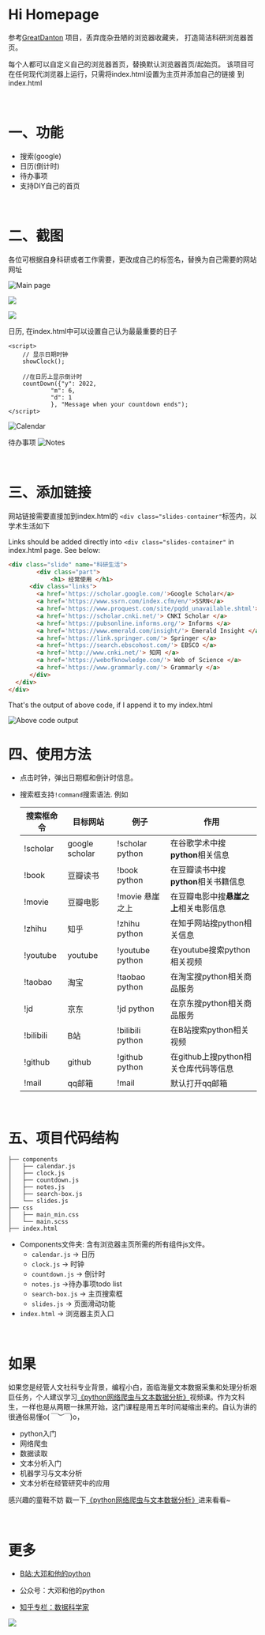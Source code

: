 # Hi Homepage

参考[GreatDanton](https://github.com/GreatDanton) 项目，丢弃庞杂丑陋的浏览器收藏夹， 打造简洁科研浏览器首页。

每个人都可以自定义自己的浏览器首页，替换默认浏览器首页/起始页。 该项目可在任何现代浏览器上运行，只需将index.html设置为主页并添加自己的链接
到index.html

<br>



# 一、功能

* 搜索(google)
* 日历(倒计时)
* 待办事项
* 支持DIY自己的首页



<br>




# 二、截图

各位可根据自身科研或者工作需要，更改成自己的标签名，替换为自己需要的网站网址

![Main page](screenshots/mainPage.png)



![](screenshots/mainPage2.png)

![](screenshots/mainPage3.png)

日历, 在index.html中可以设置自己认为最最重要的日子

```
<script>
	// 显示日期时钟
	showClock();

	//在日历上显示倒计时
	countDown({"y": 2022,
           	"m": 6,
           	"d": 1
           	}, "Message when your countdown ends");
</script>
```



![Calendar](screenshots/calendar.png)

待办事项
![Notes](screenshots/notes.png)



<br>




# 三、添加链接
网站链接需要直接加到index.html的 ``<div class="slides-container"``标签内，以学术生活如下

Links should be added directly into `<div class="slides-container"` in index.html page. See below:

```html
<div class="slide" name="科研生活">
		<div class="part">
			<h1> 经常使用 </h1>
      <div class="links">
        <a href='https://scholar.google.com/'>Google Scholar</a>
        <a href='https://www.ssrn.com/index.cfm/en/'>SSRN</a>
        <a href='https://www.proquest.com/site/pqdd_unavailable.shtml'> ProQuest </a>
        <a href='https://scholar.cnki.net/'> CNKI Scholar </a>
        <a href='https://pubsonline.informs.org/'> Informs </a>
        <a href='https://www.emerald.com/insight/'> Emerald Insight </a>
        <a href='https://link.springer.com/'> Springer </a>
        <a href='https://search.ebscohost.com/'> EBSCO </a>
        <a href='http://www.cnki.net/'> 知网 </a>
        <a href='https://webofknowledge.com/'> Web of Science </a>
        <a href='https://www.grammarly.com/'> Grammarly </a>
      </div>
  </div>
</div>
```

That's the output of above code, if I append it to my index.html

![Above code output](screenshots/addingLinks_img.png)





# 四、使用方法
* 点击时钟，弹出日期框和倒计时信息。
* 搜索框支持`!command`搜索语法. 例如

    | 搜索框命令 | 目标网站 | 例子 | 作用 |
    | -------- | --------- | -------   | -------- |
    | !scholar | google scholar | !scholar python | 在谷歌学术中搜**python**相关信息 |
    | !book   | 豆瓣读书 | !book python | 在豆瓣读书中搜**python**相关书籍信息 |
    | !movie | 豆瓣电影 | !movie 悬崖之上 | 在豆瓣电影中搜**悬崖之上**相关电影信息 |
    | !zhihu  | 知乎 | !zhihu python | 在知乎网站搜python相关信息 |
    | !youtube | youtube | !youtube python | 在youtube搜索python相关视频 |
    | !taobao | 淘宝 | !taobao python | 在淘宝搜python相关商品服务 |
    | !jd | 京东 | !jd python | 在京东搜python相关商品服务 |
    | !bilibili | B站 | !bilibili python | 在B站搜索python相关视频 |
    | !github | github | !github python | 在github上搜python相关仓库代码等信息 |
    | !mail | qq邮箱 | !mail | 默认打开qq邮箱 |




<br>

# 五、项目代码结构
```
├── components
│   ├── calendar.js
│   ├── clock.js
│   ├── countdown.js
│   ├── notes.js
│   ├── search-box.js
│   └── slides.js
├── css
│   ├── main_min.css
│   └── main.scss
├── index.html 
```

* Components文件夹: 含有浏览器主页所需的所有组件js文件。
    * `calendar.js` -> 日历
    * `clock.js` -> 时钟
    * `countdown.js` -> 倒计时
    * `notes.js` ->待办事项todo list
    * `search-box.js` -> 主页搜索框
    * `slides.js` -> 页面滑动功能
* `index.html` -> 浏览器主页入口





<br>



# 如果

如果您是经管人文社科专业背景，编程小白，面临海量文本数据采集和处理分析艰巨任务，个人建议学习[《python网络爬虫与文本数据分析》](https://ke.qq.com/course/482241?tuin=163164df)视频课。作为文科生，一样也是从两眼一抹黑开始，这门课程是用五年时间凝缩出来的。自认为讲的很通俗易懂o(*￣︶￣*)o，

- python入门
- 网络爬虫
- 数据读取
- 文本分析入门
- 机器学习与文本分析
- 文本分析在经管研究中的应用

感兴趣的童鞋不妨 戳一下[《python网络爬虫与文本数据分析》](https://ke.qq.com/course/482241?tuin=163164df)进来看看~



<br>



# 更多

- [B站:大邓和他的python](https://space.bilibili.com/122592901/channel/detail?cid=66008)

- 公众号：大邓和他的python

- [知乎专栏：数据科学家](https://zhuanlan.zhihu.com/dadeng)


![](/Users/thunderhit/Desktop/Programming/diyPython/weibo_crawler-main/img/公众号.png)
